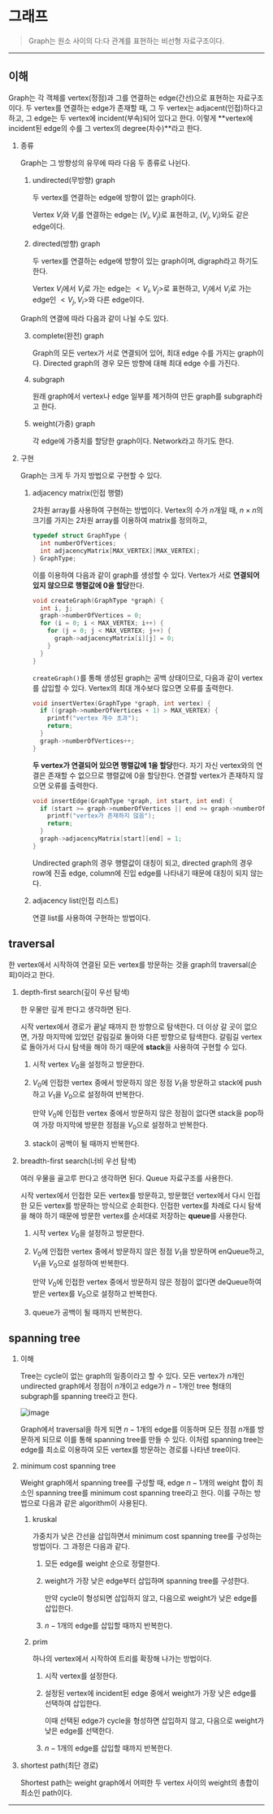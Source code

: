 # 그래프

> Graph는 원소 사이의 다:다 관계를 표현하는 비선형 자료구조이다.

---

## 이해

Graph는 각 객체를 vertex(정점)과 그를 연결하는 edge(간선)으로 표현하는 자료구조이다. 두 vertex를 연결하는 edge가 존재할 때, 그 두 vertex는 adjacent(인접)하다고 하고, 그 edge는 두 vertex에 incident(부속)되어 있다고 한다. 이렇게 **vertex에 incident된 edge의 수를 그 vertex의 degree(차수)**라고 한다.

1. 종류

   Graph는 그 방향성의 유무에 따라 다음 두 종류로 나뉜다.

   1. undirected(무방향) graph

      두 vertex를 연결하는 edge에 방향이 없는 graph이다.

      Vertex $V_i$와 $V_j$를 연결하는 edge는 $(V_i, V_j)$로 표현하고, $(V_j, V_i)$와도 같은 edge이다.

   2. directed(방향) graph

      두 vertex를 연결하는 edge에 방향이 있는 graph이며, digraph라고 하기도 한다.

      Vertex $V_i$에서 $V_j$로 가는 edge는 $<V_i, V_j>$로 표현하고, $V_j$에서 $V_i$로 가는 edge인 $<V_j, V_i>$와 다른 edge이다.

   Graph의 연결에 따라 다음과 같이 나뉠 수도 있다.

   3. complete(완전) graph

      Graph의 모든 vertex가 서로 연결되어 있어, 최대 edge 수를 가지는 graph이다. Directed graph의 경우 모든 방향에 대해 최대 edge 수를 가진다.

   4. subgraph

      원래 graph에서 vertex나 edge 일부를 제거하여 만든 graph를 subgraph라고 한다.

   5. weight(가중) graph

      각 edge에 가중치를 할당한 graph이다. Network라고 하기도 한다.

2. 구현

   Graph는 크게 두 가지 방법으로 구현할 수 있다.

   1. adjacency matrix(인접 행렬)

      2차원 array를 사용하여 구현하는 방법이다. Vertex의 수가 $n$개일 때, $n \times n$의 크기를 가지는 2차원 array를 이용하여 matrix를 정의하고,

      ```c
      typedef struct GraphType {
        int numberOfVertices;
        int adjacencyMatrix[MAX_VERTEX][MAX_VERTEX];
      } GraphType;
      ```

      이를 이용하여 다음과 같이 graph를 생성할 수 있다. Vertex가 서로 **연결되어있지 않으므로 행렬값에 0을 할당**한다.

      ```c
      void createGraph(GraphType *graph) {
        int i, j;
        graph->numberOfVertices = 0;
        for (i = 0; i < MAX_VERTEX; i++) {
          for (j = 0; j < MAX_VERTEX; j++) {
            graph->adjacencyMatrix[i][j] = 0;
          }
        }
      }
      ```

      `createGraph()`를 통해 생성된 graph는 공백 상태이므로, 다음과 같이 vertex를 삽입할 수 있다. Vertex의 최대 개수보다 많으면 오류를 출력한다.

      ```c
      void insertVertex(GraphType *graph, int vertex) {
        if ((graph->numberOfVertices + 1) > MAX_VERTEX) {
          printf("vertex 개수 초과");
          return;
        }
        graph->numberOfVertices++;
      }
      ```

      **두 vertex가 연결되어 있으면 행렬값에 1을 할당**한다. 자기 자신 vertex와의 연결은 존재할 수 없으므로 행렬값에 0을 할당한다. 연결할 vertex가 존재하지 않으면 오류를 출력한다.

      ```c
      void insertEdge(GraphType *graph, int start, int end) {
        if (start >= graph->numberOfVertices || end >= graph->numberOfVertices) {
          printf("vertex가 존재하지 않음");
          return;
        }
        graph->adjacencyMatrix[start][end] = 1;
      }
      ```

      Undirected graph의 경우 행렬값이 대칭이 되고, directed graph의 경우 row에 진출 edge, column에 진입 edge를 나타내기 때문에 대칭이 되지 않는다.

   2. adjacency list(인접 리스트)

      연결 list를 사용하여 구현하는 방법이다.

## traversal

한 vertex에서 시작하여 연결된 모든 vertex를 방문하는 것을 graph의 traversal(순회)이라고 한다.

1. depth-first search(깊이 우선 탐색)

   한 우물만 깊게 판다고 생각하면 된다.

   시작 vertex에서 경로가 끝날 때까지 한 방향으로 탐색한다. 더 이상 갈 곳이 없으면, 가장 마지막에 있었던 갈림길로 돌아와 다른 방향으로 탐색한다. 갈림길 vertex로 돌아가서 다시 탐색을 해야 하기 때문에 **stack**을 사용하여 구현할 수 있다.

   1. 시작 vertex $V_0$을 설정하고 방문한다.

   2. $V_0$에 인접한 vertex 중에서 방문하지 않은 정점 $V_1$을 방문하고 stack에 push하고 $V_1$을 $V_0$으로 설정하여 반복한다.

      만약 $V_0$에 인접한 vertex 중에서 방문하지 않은 정점이 없다면 stack을 pop하여 가장 마지막에 방문한 정점을 $V_0$으로 설정하고 반복한다.

   3. stack이 공백이 될 때까지 반복한다.

2. breadth-first search(너비 우선 탐색)

   여러 우물을 골고루 판다고 생각하면 된다. Queue 자료구조를 사용한다.

   시작 vertex에서 인접한 모든 vertex를 방문하고, 방문했던 vertex에서 다시 인접한 모든 vertex를 방문하는 방식으로 순회한다. 인접한 vertex를 차례로 다시 탐색을 해야 하기 때문에 방문한 vertex를 순서대로 저장하는 **queue**를 사용한다.

   1. 시작 vertex $V_0$을 설정하고 방문한다.

   2. $V_0$에 인접한 vertex 중에서 방문하지 않은 정점 $V_1$을 방문하며 enQueue하고, $V_1$을 $V_0$으로 설정하여 반복한다.

      만약 $V_0$에 인접한 vertex 중에서 방문하지 않은 정점이 없다면 deQueue하여 받은 vertex를 $V_0$으로 설정하고 반복한다.

   3. queue가 공백이 될 때까지 반복한다.

## spanning tree

1. 이해

   Tree는 cycle이 없는 graph의 일종이라고 할 수 있다. 모든 vertex가 $n$개인 undirected graph에서 정점이 $n$개이고 edge가 $n-1$개인 tree 형태의 subgraph를 spanning tree라고 한다.

   ![image](https://github.com/user-attachments/assets/eed8e15b-7eaf-4f54-936b-2d5ccdb85010)

   Graph에서 traversal을 하게 되면 $n-1$개의 edge를 이동하며 모든 정점 $n$개를 방문하게 되므로 이를 통해 spanning tree를 만들 수 있다. 이처럼 spanning tree는 edge를 최소로 이용하여 모든 vertex를 방문하는 경로를 나타낸 tree이다.

2. minimum cost spanning tree

   Weight graph에서 spanning tree를 구성할 때, edge $n-1$개의 weight 합이 최소인 spanning tree를 minimum cost spanning tree라고 한다. 이를 구하는 방법으로 다음과 같은 algorithm이 사용된다.

   1. kruskal

      가중치가 낮은 간선을 삽입하면서 minimum cost spanning tree를 구성하는 방법이다. 그 과정은 다음과 같다.

      1. 모든 edge를 weight 순으로 정렬한다.

      2. weight가 가장 낮은 edge부터 삽입하며 spanning tree를 구성한다.

         만약 cycle이 형성되면 삽입하지 않고, 다음으로 weight가 낮은 edge를 삽입한다.

      3. $n-1$개의 edge를 삽입할 때까지 반복한다.

   2. prim

      하나의 vertex에서 시작하여 트리를 확장해 나가는 방법이다.

      1. 시작 vertex를 설정한다.

      2. 설정된 vertex에 incident된 edge 중에서 weight가 가장 낮은 edge를 선택하여 삽입한다.

         이때 선택된 edge가 cycle을 형성하면 삽입하지 않고, 다음으로 weight가 낮은 edge를 선택한다.

      3. $n-1$개의 edge를 삽입할 때까지 반복한다.

3. shortest path(최단 경로)

   Shortest path는 weight graph에서 어떠한 두 vertex 사이의 weight의 총합이 최소인 path이다.

---
